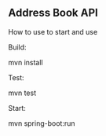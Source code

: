 Address Book API
-----------------
How to use to start and use

Build:

mvn install


Test:

mvn test

Start:

mvn spring-boot:run
